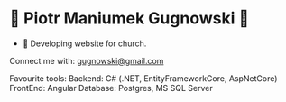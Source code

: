 # 👋 Piotr Maniumek Gugnowski 👋

  * 🔭 Developing website for church.
 
Connect me with:
gugnowski@gmail.com

Favourite tools:
Backend: C# (.NET, EntityFrameworkCore, AspNetCore)
FrontEnd: Angular
Database: Postgres, MS SQL Server
